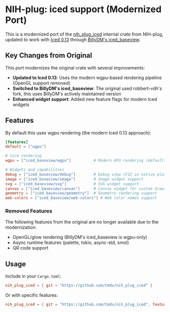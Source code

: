 # NIH-plug: iced support (Modernized Port)

This is a modernized port of the [nih_plug_iced](https://github.com/robbert-vdh/nih-plug/tree/master/nih_plug_iced)
internal crate from NIH-plug, updated to work with [Iced 0.13](https://github.com/iced-rs/iced) through
[BillyDM's iced_baseview](https://github.com/BillyDM/iced_baseview).

## Key Changes from Original

This port modernizes the original crate with several improvements:

- **Updated to Iced 0.13**: Uses the modern wgpu-based rendering pipeline (OpenGL support removed)
- **Switched to BillyDM's iced_baseview**: The original used robbert-vdh's fork, this uses BillyDM's actively maintained version
- **Enhanced widget support**: Added new feature flags for modern Iced widgets

## Features

By default this uses wgpu rendering (the modern Iced 0.13 approach):

```toml
[features]
default = ["wgpu"]

# Core rendering
wgpu = ["iced_baseview/wgpu"]          # Modern GPU rendering (default)

# Widgets and capabilities
debug = ["iced_baseview/debug"]        # Debug view (F12 in native platforms)
image = ["iced_baseview/image"]        # Image widget support
svg = ["iced_baseview/svg"]            # SVG widget support
canvas = ["iced_baseview/canvas"]      # Canvas widget for custom drawing
geometry = ["iced_baseview/geometry"]  # Geometry rendering support
web-colors = ["iced_baseview/web-colors"] # Web color names support
```

### Removed Features

The following features from the original are no longer available due to the modernization:
- OpenGL/glow rendering (BillyDM's iced_baseview is wgpu-only)
- Async runtime features (palette, tokio, async-std, smol)
- QR code support

## Usage

Include in your `Cargo.toml`:

```toml
nih_plug_iced = { git = "https://github.com/Cmdv/nih_plug_iced" }
```

Or with specific features:

```toml
nih_plug_iced = { git = "https://github.com/Cmdv/nih_plug_iced", features = ["canvas", "image"] }
```
